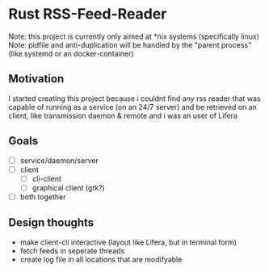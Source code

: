 # Rust RSS-Feed-Reader

Note: this project is currently only aimed at *nix systems (specifically linux)
Note: pidfile and anti-duplication will be handled by the "parent process" (like systemd or an docker-container)

## Motivation

I started creating this project because i couldnt find any rss reader that was capable of running as a service (on an 24/7 server) and be retrieved on an client, like transmission daemon & remote and i was an user of Lifera

## Goals

- [ ] service/daemon/server
- [ ] client
  - [ ] cli-client
  - [ ] graphical client (gtk?)
- [ ] both together

## Design thoughts

- make client-cli interactive (layout like Lifera, but in terminal form)
- fetch feeds in seperate threads
- create log file in all locations that are modifyable

